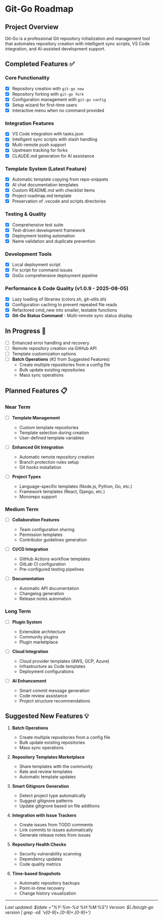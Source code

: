 # Git-Go Roadmap

## Project Overview
Git-Go is a professional Git repository initialization and management tool that automates repository creation with intelligent sync scripts, VS Code integration, and AI-assisted development support.

## Completed Features ✅

### Core Functionality
- [x] Repository creation with `git-go new`
- [x] Repository forking with `git-go fork`
- [x] Configuration management with `git-go config`
- [x] Setup wizard for first-time users
- [x] Interactive menu when no command provided

### Integration Features
- [x] VS Code integration with tasks.json
- [x] Intelligent sync scripts with stash handling
- [x] Multi-remote push support
- [x] Upstream tracking for forks
- [x] CLAUDE.md generation for AI assistance

### Template System (Latest Feature)
- [x] Automatic template copying from repo-snippets
- [x] AI chat documentation templates
- [x] Custom README.md with checklist items
- [x] Project roadmap.md template
- [x] Preservation of .vscode and scripts directories

### Testing & Quality
- [x] Comprehensive test suite
- [x] Test-driven development framework
- [x] Deployment testing automation
- [x] Name validation and duplicate prevention

### Development Tools
- [x] Local deployment script
- [x] Fix script for command issues
- [x] GoGo comprehensive deployment pipeline

### Performance & Code Quality (v1.0.9 - 2025-08-05)
- [x] Lazy loading of libraries (colors.sh, git-utils.sh)
- [x] Configuration caching to prevent repeated file reads
- [x] Refactored cmd_new into smaller, testable functions
- [x] **Git-Go Status Command** - Multi-remote sync status display

## In Progress 🚧
- [ ] Enhanced error handling and recovery
- [ ] Remote repository creation via GitHub API
- [ ] Template customization options
- [ ] **Batch Operations** (#2 from Suggested Features)
  - Create multiple repositories from a config file
  - Bulk update existing repositories
  - Mass sync operations

## Planned Features 📋

### Near Term
- [ ] **Template Management**
  - Custom template repositories
  - Template selection during creation
  - User-defined template variables
  
- [ ] **Enhanced Git Integration**
  - Automatic remote repository creation
  - Branch protection rules setup
  - Git hooks installation
  
- [ ] **Project Types**
  - Language-specific templates (Node.js, Python, Go, etc.)
  - Framework templates (React, Django, etc.)
  - Monorepo support

### Medium Term
- [ ] **Collaboration Features**
  - Team configuration sharing
  - Permission templates
  - Contributor guidelines generation
  
- [ ] **CI/CD Integration**
  - GitHub Actions workflow templates
  - GitLab CI configuration
  - Pre-configured testing pipelines
  
- [ ] **Documentation**
  - Automatic API documentation
  - Changelog generation
  - Release notes automation

### Long Term
- [ ] **Plugin System**
  - Extensible architecture
  - Community plugins
  - Plugin marketplace
  
- [ ] **Cloud Integration**
  - Cloud provider templates (AWS, GCP, Azure)
  - Infrastructure as Code templates
  - Deployment configurations
  
- [ ] **AI Enhancement**
  - Smart commit message generation
  - Code review assistance
  - Project structure recommendations

## Suggested New Features 💡

1. **Batch Operations**
   - Create multiple repositories from a config file
   - Bulk update existing repositories
   - Mass sync operations

3. **Repository Templates Marketplace**
   - Share templates with the community
   - Rate and review templates
   - Automatic template updates

4. **Smart Gitignore Generation**
   - Detect project type automatically
   - Suggest gitignore patterns
   - Update gitignore based on file additions

5. **Integration with Issue Trackers**
   - Create issues from TODO comments
   - Link commits to issues automatically
   - Generate release notes from issues

6. **Repository Health Checks**
   - Security vulnerability scanning
   - Dependency updates
   - Code quality metrics

7. **Time-based Snapshots**
   - Automatic repository backups
   - Point-in-time recovery
   - Change history visualization

---

*Last updated: $(date +"%Y-%m-%d %H:%M:%S")*
*Version: $(./bin/git-go version | grep -oE 'v[0-9]+\.[0-9]+\.[0-9]+')*
